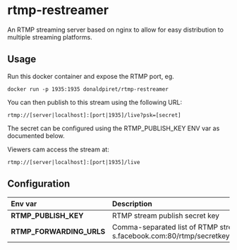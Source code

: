 # rtmp-restreamer
An RTMP streaming server based on nginx to allow for easy distribution to multiple streaming platforms.

## Usage

Run this docker container and expose the RTMP port, eg.

```
docker run -p 1935:1935 donaldpiret/rtmp-restreamer
```

You can then publish to this stream using the following URL:

```
rtmp://[server|localhost]:[port|1935]/live?psk=[secret]
```

The secret can be configured using the RTMP_PUBLISH_KEY ENV var as documented below.

Viewers cam access the stream at:

```
rtmp://[server|localhost]:[port|1935]/live
```

## Configuration

| Env var | Description |
| :--------|:-------------|
| **RTMP_PUBLISH_KEY** | RTMP stream publish secret key |
| **RTMP_FORWARDING_URLS** | Comma-separated list of RTMP streams to forward to. Eg. live-api-s.facebook.com:80/rtmp/secretkey,123.45.67.89:5578/oflaDemo/stream1 |